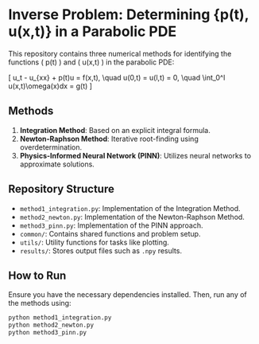 # Inverse Problem: Determining {p(t), u(x,t)} in a Parabolic PDE

This repository contains three numerical methods for identifying the functions \( p(t) \) and \( u(x,t) \) in the parabolic PDE:

\[ u_t - u_{xx} + p(t)u = f(x,t), \quad u(0,t) = u(l,t) = 0, \quad \int_0^l u(x,t)\omega(x)dx = g(t) \]

## Methods

1. **Integration Method**: Based on an explicit integral formula.
2. **Newton-Raphson Method**: Iterative root-finding using overdetermination.
3. **Physics-Informed Neural Network (PINN)**: Utilizes neural networks to approximate solutions.

## Repository Structure

- `method1_integration.py`: Implementation of the Integration Method.
- `method2_newton.py`: Implementation of the Newton-Raphson Method.
- `method3_pinn.py`: Implementation of the PINN approach.
- `common/`: Contains shared functions and problem setup.
- `utils/`: Utility functions for tasks like plotting.
- `results/`: Stores output files such as `.npy` results.

## How to Run

Ensure you have the necessary dependencies installed. Then, run any of the methods using:

```bash
python method1_integration.py
python method2_newton.py
python method3_pinn.py
